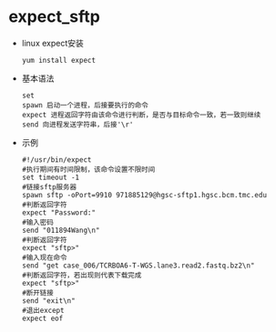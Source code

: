 # expect_sftp
* linux expect安装

      yum install expect
* 基本语法

      set
      spawn 启动一个进程，后接要执行的命令
      expect 进程返回字符由该命令进行判断，是否与目标命令一致，若一致则继续
      send 向进程发送字符串，后接'\r'
      
* 示例

      #!/usr/bin/expect
      #执行期间有时间限制，该命令设置不限时间
      set timeout -1
      #链接sftp服务器
      spawn sftp -oPort=9910 971885129@hgsc-sftp1.hgsc.bcm.tmc.edu
      #判断返回字符
      expect "Password:"
      #输入密码
      send "011894Wang\n"
      #判断返回字符
      expect "sftp>"
      #输入现在命令
      send "get case_006/TCRBOA6-T-WGS.lane3.read2.fastq.bz2\n"
      #判断返回字符，若出现则代表下载完成
      expect "sftp>"
      #断开链接
      send "exit\n"
      #退出except
      expect eof
